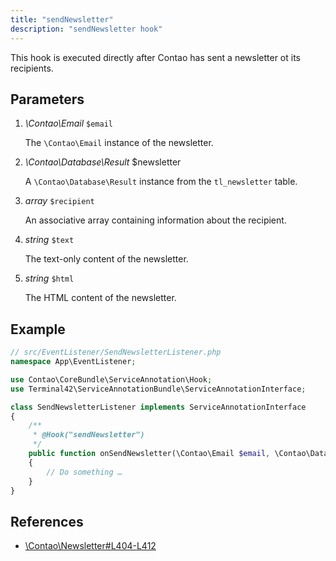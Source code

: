 ```yaml
---
title: "sendNewsletter"
description: "sendNewsletter hook"
---
```



This hook is executed directly after Contao has sent a newsletter ot its recipients.


## Parameters

1. *\Contao\Email* `$email`

    The `\Contao\Email` instance of the newsletter.

2. *\Contao\Database\Result* $newsletter

    A `\Contao\Database\Result` instance from the `tl_newsletter` table.

3. *array* `$recipient`

    An associative array containing information about the recipient.

4. *string* `$text`

    The text-only content of the newsletter.

5. *string* `$html`

   The HTML content of the newsletter.


## Example

```php
// src/EventListener/SendNewsletterListener.php
namespace App\EventListener;

use Contao\CoreBundle\ServiceAnnotation\Hook;
use Terminal42\ServiceAnnotationBundle\ServiceAnnotationInterface;

class SendNewsletterListener implements ServiceAnnotationInterface
{
    /**
     * @Hook("sendNewsletter")
     */
    public function onSendNewsletter(\Contao\Email $email, \Contao\Database\Result $newsletter, array $recipient, string $text, string $html): void
    {
        // Do something …
    }
}
```


## References

* [\Contao\Newsletter#L404-L412](https://github.com/contao/contao/blob/4.7.6/newsletter-bundle/src/Resources/contao/classes/Newsletter.php#L404-L412)
